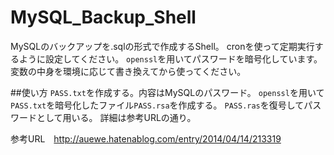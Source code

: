 # MySQL_Backup_Shell
MySQLのバックアップを.sqlの形式で作成するShell。
cronを使って定期実行するように設定してください。
`openssl`を用いてパスワードを暗号化しています。
変数の中身を環境に応じて書き換えてから使ってください。


##使い方
`PASS.txt`を作成する。内容はMySQLのパスワード。
`openssl`を用いて`PASS.txt`を暗号化したファイル`PASS.rsa`を作成する。
`PASS.ras`を復号してパスワードとして用いる。
詳細は参考URLの通り。

参考URL　http://auewe.hatenablog.com/entry/2014/04/14/213319
